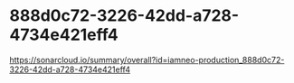 # 888d0c72-3226-42dd-a728-4734e421eff4
https://sonarcloud.io/summary/overall?id=iamneo-production_888d0c72-3226-42dd-a728-4734e421eff4
